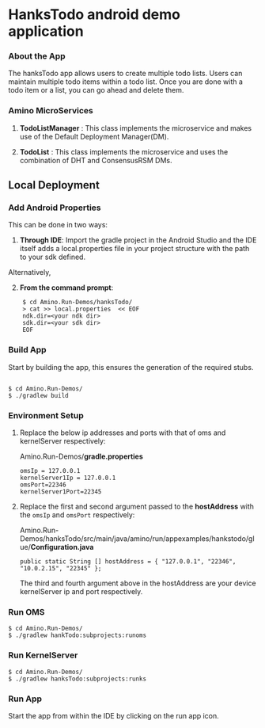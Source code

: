 # HanksTodo android demo application

### About the App
The hanksTodo app allows users to create multiple todo lists. Users can maintain multiple todo items within a todo list. Once you are done with a todo item or a list, you can go ahead and delete them.

### Amino MicroServices
1. **TodoListManager** :
    This class implements the microservice and makes use of the Default Deployment Manager(DM).
    
2. **TodoList** :
    This class implements the microservice and uses the combination of DHT and ConsensusRSM DMs.


## Local Deployment

### Add Android Properties
This can be done in two ways:

1. **Through IDE**:
    Import the gradle project in the Android Studio and the IDE itself adds a local.properties file in your project structure with the path to your sdk defined.
        
Alternatively,

2. **From the command prompt**:
```shell
    $ cd Amino.Run-Demos/hanksTodo/
    > cat >> local.properties  << EOF
    ndk.dir=<your ndk dir>
    sdk.dir=<your sdk dir>
    EOF
```

### Build App
Start by building the app, this ensures the generation of the required stubs.
```

$ cd Amino.Run-Demos/
$ ./gradlew build
```
### Environment Setup
1. Replace the below ip addresses and ports with that of oms and kernelServer respectively:

    Amino.Run-Demos/**gradle.properties** 
    ```
    omsIp = 127.0.0.1
    kernelServer1Ip = 127.0.0.1
    omsPort=22346
    kernelServer1Port=22345
    ```
    
2.  Replace the first and second argument passed to the **hostAddress** with the ```omsIp``` and ```omsPort``` respectively:

    Amino.Run-Demos/hanksTodo/src/main/java/amino/run/appexamples/hankstodo/glue/**Configuration.java**
    ```
    public static String [] hostAddress = { "127.0.0.1", "22346", "10.0.2.15", "22345" };
    ```
    The third and fourth argument above in the hostAddress are your device kernelServer ip and port respectively.

### Run OMS
```
$ cd Amino.Run-Demos/
$ ./gradlew hankTodo:subprojects:runoms
```

### Run KernelServer
```
$ cd Amino.Run-Demos/
$ ./gradlew hanksTodo:subprojects:runks
```

### Run App
Start the app from within the IDE by clicking on the run app icon.